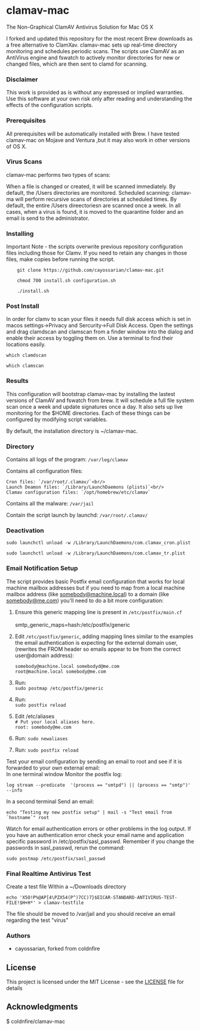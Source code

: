 
# clamav-mac

The Non-Graphical ClamAV Antivirus Solution for Mac OS X

I forked and updated this repository for the most recent Brew downloads as a free alternative to ClamXav. clamav-mac sets up real-time directory monitoring and schedules periodic scans. The scripts use ClamAV as an AntiVirus engine and fswatch to actively monitor directories for new or changed files, which are then sent to clamd for scanning.

### Disclaimer
This work is provided as is without any expressed or implied warranties.  Use this software at your own risk only after reading and understanding the effects of the configuration scripts.

### Prerequisites

All prerequisites  will be automatically installed with Brew. I have tested clamav-mac on Mojave and Ventura ,but it may also work in other versions of OS X.

### Virus Scans

clamav-mac performs two types of scans:

When a file is changed or created, it will be scanned immediately. By default, the /Users directories are monitored.
Scheduled scanning: clamav-ma will perform recursive scans of directories at scheduled times. By default, the entire /Users direectoriesn are scanned once a week.
In all cases, when a virus is found, it is moved to the quarantine folder and an email is send to the administrator.

### Installing
Important Note - the scripts overwrite previous repository configuration files including those for Clamv.  If you need to retain any changes in those files, make copies before running the script.

```
    git clone https://github.com/cayossarian/clamav-mac.git
```

```
    chmod 700 install.sh configuration.sh
```

```
    ./install.sh
```
### Post Install
In order for clamv to scan your files it needs full disk access which is set in macos settings->Privacy and Sercurity->Full Disk Access.  Open the settings and drag clamdscan and clamscan from a finder window into the dialog and enable their access by toggling them on.  Use a terminal to find their locations easily.

    which clamdscan

    which clamscan

### Results 
This configuration  will bootstrap clamav-mac by installing the lastest versions of ClamAV and fswatch from brew. It will schedule a full file system scan once a week and update signatures once a day. It also sets up live monitoring for the $HOME directories. Each of these things can be configured by modifying script variables.

By default, the installation directory is ~/clamav-mac.

### Directory

Contains all logs of the program: `/var/log/clamav`<br/>

Contains all configuration files:


    Cron files: `/var/root/.clamav/`<br/>
    Launch Deamon files: `/Library/LaunchDaemons (plists)`<br/>
    Clamav configuration files: `/opt/homebrew/etc/clamav`


Contains all the malware: `/var/jail`<br/>


Contain the script launch by launchd: `/var/root/.clamav/`<br/>

### Deactivation

    sudo launchctl unload -w /Library/LaunchDaemons/com.clamav_cron.plist

    sudo launchctl unload -w /Library/LaunchDaemons/com.clamav_tr.plist

### Email Notification Setup
The script provides basic Postfix email configuration that works for local machine mailbox addresses but if you need to map from a local machine mailbox address (like somebody@machine.local) to a domain (like somebody@me.com) you'll need to do a bit more configuration:
1. Ensure this generic mapping line is present in `/etc/postfix/main.cf`<br/>  
	smtp_generic_maps=hash:/etc/postfix/generic 
2. Edit `/etc/postfix/generic`, adding mapping lines similar to the examples the email authentication is expecting for the external domain user, (rewrites the FROM header so emails appear to be from the correct user@domain address):
    
    `somebody@machine.local somebodyd@me.com` <br/>
	`root@machine.local somebody@me.com`<br/>

3. Run:<br/>
    `sudo postmap /etc/postfix/generic`
4. Run:<br/>
    `sudo postfix reload`
5. Edit /etc/aliases<br/> 
    `# Put your local aliases here.`<br/>
    `root: somebody@me.com`<br/>
6. Run: 
    `sudo newaliases`
7. Run: 
    `sudo postfix reload`

Test your email configuration by sending an email to root and see if it is forwarded to your own external email:<br/>
In one terminal window Monitor the postfix log: 

    log stream --predicate  '(process == "smtpd") || (process == "smtp")' --info

In a second terminal Send an email:

	echo "Testing my new postfix setup" | mail -s "Test email from `hostname`" root


Watch for email authentication errors or other problems in the log output.  If you have an authentication error check your email name and application specific password in /etc/postfix/sasl_passwd.
Remember if you change the passwords in sasl_passwd, rerun the command:

    sudo postmap /etc/postfix/sasl_passwd


### Final Realtime Antivirus Test
Create a test file Within a ~/Downloads directory

    echo 'X5O!P%@AP[4\PZX54(P^)7CC)7}$EICAR-STANDARD-ANTIVIRUS-TEST-FILE!$H+H*' > clamav-testfile

The file should be moved to /var/jail and you should receive an email regarding the test "virus"

### Authors

* cayossarian, forked from coldnfire

## License

This project is licensed under the MIT License - see the [LICENSE](LICENSE) file for details

## Acknowledgments

$ coldnfire/clamav-mac

